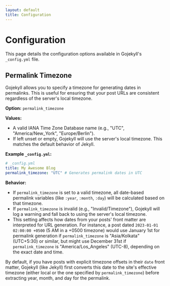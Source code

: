 ```yaml
---
layout: default
title: Configuration
---
```


# Configuration

This page details the configuration options available in Gojekyll's `_config.yml` file.

## Permalink Timezone

Gojekyll allows you to specify a timezone for generating dates in permalinks. This is useful for ensuring that your post URLs are consistent regardless of the server's local timezone.

**Option:** `permalink_timezone`

**Values:**
- A valid IANA Time Zone Database name (e.g., "UTC", "America/New_York", "Europe/Berlin").
- If left unset or empty, Gojekyll will use the server's local timezone. This matches the default behavior of Jekyll.

**Example `_config.yml`:**

```yaml
# _config.yml
title: My Awesome Blog
permalink_timezone: "UTC" # Generates permalink dates in UTC
```

**Behavior:**

- If `permalink_timezone` is set to a valid timezone, all date-based permalink variables (like `:year`, `:month`, `:day`) will be calculated based on that timezone.
- If `permalink_timezone` is invalid (e.g., "Invalid/Timezone"), Gojekyll will log a warning and fall back to using the server's local timezone.
- This setting affects how dates from your posts' front matter are interpreted for URL generation. For instance, a post dated `2023-01-01 02:00:00 +0500` (5 AM in a +0500 timezone) would use January 1st for permalink generation if `permalink_timezone` is "Asia/Kolkata" (UTC+5:30) or similar, but might use December 31st if `permalink_timezone` is "America/Los_Angeles" (UTC-8), depending on the exact date and time.

By default, if you have posts with explicit timezone offsets in their `date` front matter, Gojekyll (like Jekyll) first converts this date to the site's effective timezone (either local or the one specified by `permalink_timezone`) before extracting year, month, and day for the permalink.
